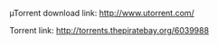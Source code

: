 µTorrent download link: http://www.utorrent.com/

Torrent link: http://torrents.thepiratebay.org/6039988